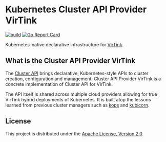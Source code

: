# Kubernetes Cluster API Provider VirTink

[![build](https://github.com/smartxworks/cluster-api-provider-virtink/actions/workflows/build.yml/badge.svg)](https://github.com/smartxworks/cluster-api-provider-virtink/actions/workflows/build.yml)
[![Go Report Card](https://goreportcard.com/badge/github.com/smartxworks/cluster-api-provider-virtink)](https://goreportcard.com/report/github.com/smartxworks/cluster-api-provider-virtink)

Kubernetes-native declarative infrastructure for [VirTink](https://github.com/smartxworks/virtink).

## What is the Cluster API Provider VirTink

The [Cluster API](https://github.com/kubernetes-sigs/cluster-api) brings declarative, Kubernetes-style APIs to cluster creation, configuration and management. Cluster API Provider VirTink is a concrete implementation of Cluster API for VirTink.

The API itself is shared across multiple cloud providers allowing for true VirTink hybrid deployments of Kubernetes. It is built atop the lessons learned from previous cluster managers such as [kops](https://github.com/kubernetes/kops) and [kubicorn](http://kubicorn.io/).

## License

This project is distributed under the [Apache License, Version 2.0](LICENSE).
